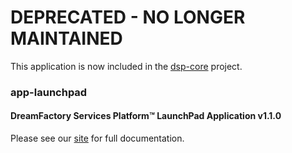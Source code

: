 # DEPRECATED - NO LONGER MAINTAINED

This application is now included in the [dsp-core](https://github.com/dreamfactorysoftware/dsp-core) project.

### app-launchpad

#### DreamFactory Services Platform&trade; LaunchPad Application v1.1.0

Please see our [site](http://dreamfactorysoftware.github.io) for full documentation.

